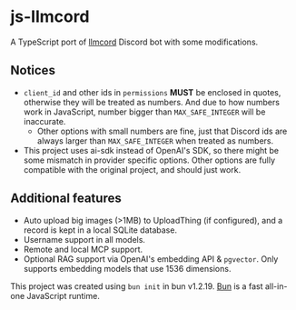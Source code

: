 # js-llmcord

A TypeScript port of [llmcord](https://github.com/jakobdylanc/llmcord/) Discord bot with some modifications.

## Notices

- `client_id` and other ids in `permissions` **MUST** be enclosed in quotes, otherwise they will be treated as numbers. And due to how numbers work in JavaScript, number bigger than `MAX_SAFE_INTEGER` will be inaccurate.
  - Other options with small numbers are fine, just that Discord ids are always larger than `MAX_SAFE_INTEGER` when treated as numbers.
- This project uses ai-sdk instead of OpenAI's SDK, so there might be some mismatch in provider specific options. Other options are fully compatible with the original project, and should just work.

## Additional features

- Auto upload big images (>1MB) to UploadThing (if configured), and a record is kept in a local SQLite database.
- Username support in all models.
- Remote and local MCP support.
- Optional RAG support via OpenAI's embedding API & `pgvector`. Only supports embedding models that use 1536 dimensions.

This project was created using `bun init` in bun v1.2.19. [Bun](https://bun.com) is a fast all-in-one JavaScript runtime.

